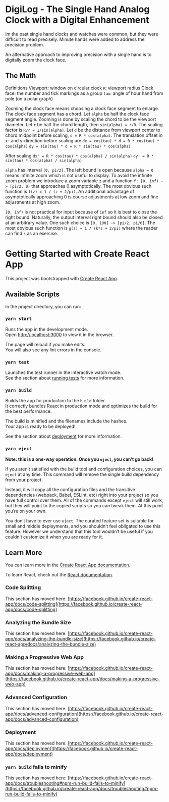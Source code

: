 # DigiLog - The Single Hand Analog Clock with a Digital Enhancement

Im the past single hand clocks and watches were common, but they were difficult to read precisely. Minute hands were added to address the precision problem.

An alternative approach to improving precision with a single hand is to digitally zoom the clock face.
## The Math

Definitions
Viewport: window on circular clock
`R`: viewport radius
Clock face: the number and tick markings as a group
`tau`: angle of hour hand from pole (on a polar graph)

Zooming the clock face means choosing a clock face segment to enlarge. The clock face segment has a chord.
Let `alpha` be half the clock face segment angle.
Zooming is done by scaling the chord to be the viewport diameter.
Let `r` be half the chord length, then `sin(alpha) = r/R`. The scaling factor is `R/r = 1/sin(alpha)`.
Let `d` be the distance from viewport center to chord midpoint before scaling, `d = R * cos(alpha)`.
The translation offset in x- and y-direction before scaling are
  `dx = cos(tau) * d = R * cos(tau) * cos(alpha)`
  `dy = sin(tau) * d = R * sin(tau) * cos(alpha)`

After scaling
  `dx' = R * cos(tau) * cos(alpha) / sin(alpha)`
  `dy' = R * sin(tau) * cos(alpha) / sin(alpha)`

`alpha` has interval `(0, pi/2]`. The left bound is open because `alpha = 0` means infinite zoom which is not useful to display.
To avoid the infinite zoom problem we introduce a zoom variable `z` and a function `f: [0, inf) -> [pi/2, 0)` that approaches 0 asymptotically.
The most obvious such function is `f(z) = 1 / (z + 2/pi)`. An additional advantage of asymptotically approaching 0 is course adjustments at low zoom and fine adjustments at high zoom.

`[0, inf)` is not practical for input because of `inf` so it is best to close the right bound. Naturally, the output interval right bound should also be closed at an arbitrary value. One such choice is `[0, 100] -> [pi/2, pi/6]`. The most obvious such function is `g(z) = 1 / (k*z + 2/pi)` where the reader can find `k` as an exercise.

# Getting Started with Create React App

This project was bootstrapped with [Create React App](https://github.com/facebook/create-react-app).

## Available Scripts

In the project directory, you can run:

### `yarn start`

Runs the app in the development mode.\
Open [http://localhost:3000](http://localhost:3000) to view it in the browser.

The page will reload if you make edits.\
You will also see any lint errors in the console.

### `yarn test`

Launches the test runner in the interactive watch mode.\
See the section about [running tests](https://facebook.github.io/create-react-app/docs/running-tests) for more information.

### `yarn build`

Builds the app for production to the `build` folder.\
It correctly bundles React in production mode and optimizes the build for the best performance.

The build is minified and the filenames include the hashes.\
Your app is ready to be deployed!

See the section about [deployment](https://facebook.github.io/create-react-app/docs/deployment) for more information.

### `yarn eject`

**Note: this is a one-way operation. Once you `eject`, you can’t go back!**

If you aren’t satisfied with the build tool and configuration choices, you can `eject` at any time. This command will remove the single build dependency from your project.

Instead, it will copy all the configuration files and the transitive dependencies (webpack, Babel, ESLint, etc) right into your project so you have full control over them. All of the commands except `eject` will still work, but they will point to the copied scripts so you can tweak them. At this point you’re on your own.

You don’t have to ever use `eject`. The curated feature set is suitable for small and middle deployments, and you shouldn’t feel obligated to use this feature. However we understand that this tool wouldn’t be useful if you couldn’t customize it when you are ready for it.

## Learn More

You can learn more in the [Create React App documentation](https://facebook.github.io/create-react-app/docs/getting-started).

To learn React, check out the [React documentation](https://reactjs.org/).

### Code Splitting

This section has moved here: [https://facebook.github.io/create-react-app/docs/code-splitting](https://facebook.github.io/create-react-app/docs/code-splitting)

### Analyzing the Bundle Size

This section has moved here: [https://facebook.github.io/create-react-app/docs/analyzing-the-bundle-size](https://facebook.github.io/create-react-app/docs/analyzing-the-bundle-size)

### Making a Progressive Web App

This section has moved here: [https://facebook.github.io/create-react-app/docs/making-a-progressive-web-app](https://facebook.github.io/create-react-app/docs/making-a-progressive-web-app)

### Advanced Configuration

This section has moved here: [https://facebook.github.io/create-react-app/docs/advanced-configuration](https://facebook.github.io/create-react-app/docs/advanced-configuration)

### Deployment

This section has moved here: [https://facebook.github.io/create-react-app/docs/deployment](https://facebook.github.io/create-react-app/docs/deployment)

### `yarn build` fails to minify

This section has moved here: [https://facebook.github.io/create-react-app/docs/troubleshooting#npm-run-build-fails-to-minify](https://facebook.github.io/create-react-app/docs/troubleshooting#npm-run-build-fails-to-minify)
